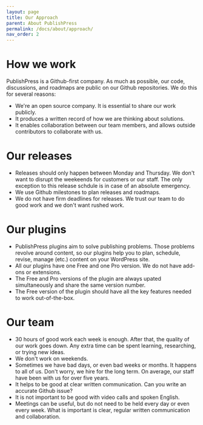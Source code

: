 ```yaml
---
layout: page
title: Our Approach
parent: About PublishPress
permalink: /docs/about/approach/
nav_order: 2
---
```


# How we work 

PublishPress is a Github-first company. As much as possible, our code, discussions, and roadmaps are public on our Github repositories. We do this for several reasons:

- We're an open source company. It is essential to share our work publicly.
- It produces a written record of how we are thinking about solutions.
- It enables collaboration between our team members, and allows outside contributors to collaborate with us.

# Our releases

- Releases should only happen between Monday and Thursday. We don't want to disrupt the weekeends for customers or our staff. The only exception to this release schdule is in case of an absolute emergency.
- We use Github milestones to plan releases and roadmaps.
- We do not have firm deadlines for releases. We trust our team to do good work and we don't want rushed work.

# Our plugins

- PublishPress plugins aim to solve publishing problems. Those problems revolve around content, so our plugins help you to plan, schedule, revise, manage (etc.) content on your WordPress site.
- All our plugins have one Free and one Pro version. We do not have add-ons or extensions.
- The Free and Pro versions of the plugin are always upated simultaneously and share the same version number.
- The Free version of the plugin should have all the key features needed to work out-of-the-box.

# Our team

- 30 hours of good work each week is enough. After that, the quality of our work goes down. Any extra time can be spent learning, researching, or trying new ideas.
- We don't work on weekends.
- Sometimes we have bad days, or even bad weeks or months. It happens to all of us. Don't worry, we hire for the long term. On average, our staff have been with us for over five years.
- It helps to be good at clear written communication. Can you write an accurate Github issue?
- It is not important to be good with video calls and spoken English.
- Meetings can be useful, but do not need to be held every day or even every week. What is important is clear, regular written communication and collaboration.
